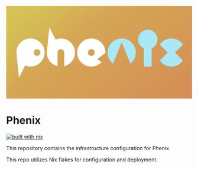 ![phenix logo](./media/phenix.png)

# Phenix

[![built with nix](https://builtwithnix.org/badge.svg)](https://builtwithnix.org)

This repository contains the infrastructure configuration for Phenix.

This repo utilizes Nix flakes for configuration and deployment.
